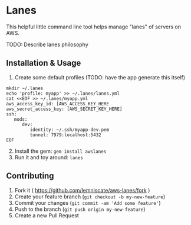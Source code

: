 # Lanes

This helpful little command line tool helps manage "lanes" of servers on AWS.

TODO: Describe lanes philosophy


## Installation & Usage

1. Create some default profiles (TODO: have the app generate this itself)
```
mkdir ~/.lanes
echo 'profile: myapp' >> ~/.lanes/lanes.yml
cat <<EOF >> ~/.lanes/myapp.yml
aws_access_key_id: [AWS_ACCESS_KEY_HERE
aws_secret_access_key: [AWS_SECRET_KEY_HERE]
ssh:
   mods:
      dev:
         identity: ~/.ssh/myapp-dev.pem
         tunnel: 7979:localhost:5432
EOF
```
2. Install the gem: `gem install awslanes`
3. Run it and toy around: `lanes`


## Contributing

1. Fork it ( https://github.com/lemniscate/aws-lanes/fork )
2. Create your feature branch (`git checkout -b my-new-feature`)
3. Commit your changes (`git commit -am 'Add some feature'`)
4. Push to the branch (`git push origin my-new-feature`)
5. Create a new Pull Request
